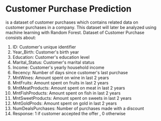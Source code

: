 # Customer Purchase Prediction

is a dataset of customer purchases which contains related data on customer purchases in a company. This dataset will later be analyzed using machine learning with Random Forest.
Dataset of Customer Purchase consists about:
1. ID: Customer's unique identifier
2. Year_Birth: Customer's birth year
3. Education: Customer's education level
4. Marital_Status: Customer's marital status
5. Income: Customer's yearly household income
6. Recency: Number of days since customer's last purchase
7. MntWines: Amount spent on wine in last 2 years
8. MntFruits: Amount spent on fruits in last 2 years
9. MntMeatProducts: Amount spent on meat in last 2 years
10. MntFishProducts: Amount spent on fish in last 2 years
11. MntSweetProducts: Amount spent on sweets in last 2 years
12. MntGoldProds: Amount spent on gold in last 2 years
13. NumDealsPurchases: Number of purchases made with a discount
14. Response: 1 if customer accepted the offer , 0 otherwise
